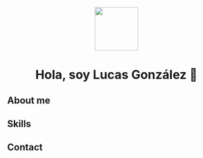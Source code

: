 <div align="center">
<img src="https://media.giphy.com/media/M9gbBd9nbDrOTu1Mqx/giphy.gif" width="100"/>
<h1 aling="center">Hola, soy Lucas González 👋</h1>
</div>

## About me


## Skills


## Contact



<!---
lucasgonzalezz/lucasgonzalezz is a ✨ special ✨ repository because its `README.md` (this file) appears on your GitHub profile.
You can click the Preview link to take a look at your changes.
--->
